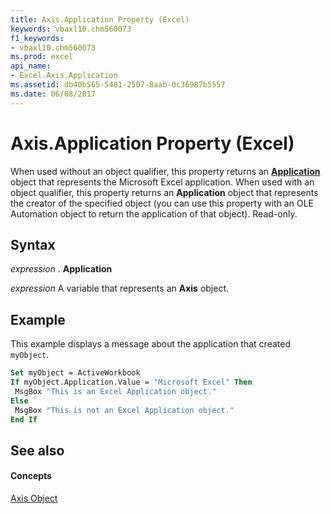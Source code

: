 ```yaml
---
title: Axis.Application Property (Excel)
keywords: vbaxl10.chm560073
f1_keywords:
- vbaxl10.chm560073
ms.prod: excel
api_name:
- Excel.Axis.Application
ms.assetid: db40b565-5481-2507-8aab-0c36987b5557
ms.date: 06/08/2017
---
```



# Axis.Application Property (Excel)

When used without an object qualifier, this property returns an  **[Application](Excel.Application(objec).md)** object that represents the Microsoft Excel application. When used with an object qualifier, this property returns an **Application** object that represents the creator of the specified object (you can use this property with an OLE Automation object to return the application of that object). Read-only.


## Syntax

 _expression_ . **Application**

 _expression_ A variable that represents an **Axis** object.


## Example

This example displays a message about the application that created  `myObject`.


```vb
Set myObject = ActiveWorkbook 
If myObject.Application.Value = "Microsoft Excel" Then 
 MsgBox "This is an Excel Application object." 
Else 
 MsgBox "This is not an Excel Application object." 
End If
```


## See also


#### Concepts


[Axis Object](Excel.Axis(objec).md)

